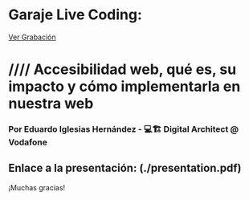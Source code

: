 # Garaje Live Coding:
[Ver Grabación](https://www.youtube.com/watch?v=OkBIttAqCuo)

# //// Accesibilidad web, qué es, su impacto y cómo implementarla en nuestra web

### Por Eduardo Iglesias Hernández - 💻🏗 Digital Architect @ Vodafone

## Enlace a la presentación: (./presentation.pdf)


¡Muchas gracias!
